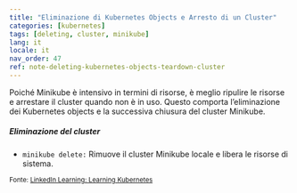 ```yaml
---
title: "Eliminazione di Kubernetes Objects e Arresto di un Cluster"
categories: [kubernetes]
tags: [deleting, cluster, minikube]
lang: it
locale: it
nav_order: 47
ref: note-deleting-kubernetes-objects-teardown-cluster
---
```

Poiché Minikube è intensivo in termini di risorse, è meglio ripulire le risorse e arrestare il cluster quando non è in uso. Questo comporta l’eliminazione dei Kubernetes objects e la successiva chiusura del cluster Minikube.

##### Eliminazione del cluster
- `minikube delete:` Rimuove il cluster Minikube locale e libera le risorse di sistema.  

<small>Fonte: [LinkedIn Learning: Learning Kubernetes](https://www.linkedin.com/learning/learning-kubernetes-16086900)</small>